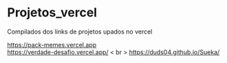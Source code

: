 # Projetos_vercel
Compilados dos links de projetos upados no vercel

https://pack-memes.vercel.app
<br>
https://verdade-desafio.vercel.app/
< br >
https://duds04.github.io/Sueka/
